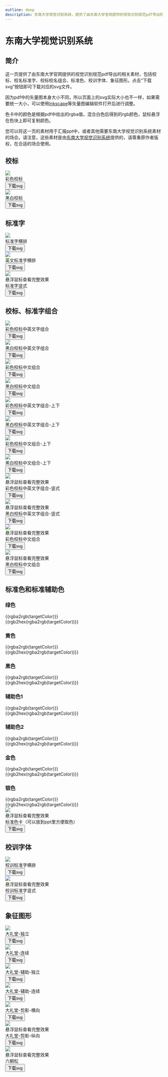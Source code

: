 ```yaml
---
outline: deep
description: 东南大学视觉识别系统，提供了由东南大学官网提供的视觉识别规范pdf导出的相关素材，包括校标、校名标准字、校标校名组合、标准色、校训字体、象征图形。
---
```


# 东南大学视觉识别系统

## 简介

这一页提供了由东南大学官网提供的视觉识别规范pdf导出的相关素材，包括校标、校名标准字、校标校名组合、标准色、校训字体、象征图形。点击“下载svg”按钮即可下载对应的svg文件。

因为pdf中的矢量图本身大小不同，所以页面上的svg实际大小也不一样，如果需要统一大小，可以使用[Inkscape](https://inkscape.org/)等矢量图编辑软件打开后进行调整。

色卡中的颜色是根据pdf中给出的rgba值，混合白色后得到的rgb颜色，鼠标悬浮在色块上即可复制颜色。

您可以将这一页的素材用于汇报ppt中，或者其他需要东南大学视觉识别系统素材的场合。请注意，这些素材是由[东南大学视觉识别系统](https://www.seu.edu.cn/bsxtwxw/main.htm)提供的，请尊重原作者版权，在合适的场合使用。

## 校标

<div :class="$style.StandardLogo">
  <div :class="$style.StandardLogoImg">
    <img src="./figures/seu-vis/standard-logo/东南大学彩色校标.svg"  />
    <div>彩色校标</div>
    <button @click="handleDownload">下载svg</button>
  </div>
  <div :class="$style.StandardLogoImg">
    <img src="./figures/seu-vis/standard-logo/东南大学黑白校标.svg"  />
    <div>黑白校标</div>
    <button @click="handleDownload">下载svg</button>
  </div>
</div>

## 标准字

<div :class="$style.StandardFont">
  <div :class="$style.StandardFontImg">
    <img src="./figures/seu-vis/standard-font/东南大学标准字-横排.svg"  />
    <div>标准字横排</div>
    <button @click="handleDownload">下载svg</button>
  </div>
  <div :class="$style.StandardFontImg">
    <img src="./figures/seu-vis/standard-font/东南大学英文标准字-横排.svg"  />
    <div>英文标准字横排</div>
    <button @click="handleDownload">下载svg</button>
  </div>
  <div :class="[$style.StandardFontImg]">
    <div :class="$style.HoverHidden">
      <img src="./figures/seu-vis/standard-font/东南大学标准字-竖排.svg"  />
      <div :class="$style.Mask">
        悬浮鼠标查看完整效果
      </div>
    </div>
    <div>标准字竖式</div>
    <button @click="handleDownload">下载svg</button>
  </div>
</div>

## 校标、标准字组合

<div :class="$style.StandardComb">
  <div :class="$style.StandardCombImg">
    <img src="./figures/seu-vis/standard-combination/东南大学彩色中英文字校标组合-左右.svg"  />
    <div>彩色校标中英文字组合</div>
    <button @click="handleDownload">下载svg</button>
  </div>
  <div :class="$style.StandardCombImg">
    <img src="./figures/seu-vis/standard-combination/东南大学黑白中英文字校标组合-左右.svg"  />
    <div>黑白校标中英文字组合</div>
    <button @click="handleDownload">下载svg</button>
  </div>
</div>

<div :class="$style.StandardComb">
  <div :class="$style.StandardCombImg">
    <img src="./figures/seu-vis/standard-combination/东南大学彩色中文校标组合-左右.svg"  />
    <div>彩色校标中文组合</div>
    <button @click="handleDownload">下载svg</button>
  </div>
  <div :class="$style.StandardCombImg">
    <img src="./figures/seu-vis/standard-combination/东南大学黑白中文校标组合-左右.svg"  />
    <div>黑白校标中文组合</div>
    <button @click="handleDownload">下载svg</button>
  </div>
</div>

<div :class="$style.StandardComb">
  <div :class="$style.StandardCombImg">
    <img src="./figures/seu-vis/standard-combination/东南大学彩色中英文字校标组合-上下.svg"  />
    <div>彩色校标中英文字组合-上下</div>
    <button @click="handleDownload">下载svg</button>
  </div>
  <div :class="$style.StandardCombImg">
    <img src="./figures/seu-vis/standard-combination/东南大学黑白中英文字校标组合-上下.svg"  />
    <div>黑白校标中英文字组合-上下</div>
    <button @click="handleDownload">下载svg</button>
  </div>
</div>

<div :class="$style.StandardComb">
  <div :class="$style.StandardCombImg">
    <img src="./figures/seu-vis/standard-combination/东南大学彩色中文字校标组合-上下.svg"  />
    <div>彩色校标中文组合-上下</div>
    <button @click="handleDownload">下载svg</button>
  </div>
  <div :class="$style.StandardCombImg">
    <img src="./figures/seu-vis/standard-combination/东南大学黑白中文字校标组合-上下.svg"  />
    <div>黑白校标中文组合-上下</div>
    <button @click="handleDownload">下载svg</button>
  </div>
</div>

<div :class="$style.StandardComb">
  <div :class="$style.StandardCombImg">
    <div :class="$style.HoverHidden">
      <img src="./figures/seu-vis/standard-combination/东南大学彩色中文校标组合-竖排.svg"  />
      <div :class="$style.Mask">
        悬浮鼠标查看完整效果
      </div>
    </div>
    <div>彩色校标中英文字组合-竖式</div>
    <button @click="handleDownload">下载svg</button>
  </div>
  <div :class="$style.StandardCombImg">
    <div :class="$style.HoverHidden">
      <img src="./figures/seu-vis/standard-combination/东南大学黑白中文校标组合-竖排.svg"  />
      <div :class="$style.Mask">
        悬浮鼠标查看完整效果
      </div>
    </div>
    <div>黑白校标中英文字组合-竖式</div>
    <button @click="handleDownload">下载svg</button>
  </div>
</div>

<div :class="$style.StandardComb">
  <div :class="$style.StandardCombImg">
    <div :class="$style.HoverHidden">
      <img src="./figures/seu-vis/standard-combination/东南大学彩色中英文字校标组合-竖排.svg"  />
      <div :class="$style.Mask">
        悬浮鼠标查看完整效果
      </div>
    </div>
    <div>彩色校标中文组合</div>
    <button @click="handleDownload">下载svg</button>
  </div>
  <div :class="$style.StandardCombImg">
    <div :class="$style.HoverHidden">
      <img src="./figures/seu-vis/standard-combination/东南大学黑白中英文字校标组合-竖排.svg"  />
      <div :class="$style.Mask">
        悬浮鼠标查看完整效果
      </div>
    </div>
    <div>黑白校标中文组合</div>
    <button @click="handleDownload">下载svg</button>
  </div>
</div>

## 标准色和标准辅助色

### 绿色

<div :class="$style.ColorSpec">
  <div :class="$style.ColorBar">
    <div v-for="(alpha, idx) in [$style.A100, $style.A80, $style.A50, $style.A20]" :class="[alpha, $style.ColorBlock, $style.Green]" @mouseenter="handleHover">
      <div :class="$style.TargetColor">
        {{rgba2rgb(targetColor)}}
      </div>
      <div :class="$style.TargetColor">
        {{rgb2hex(rgba2rgb(targetColor))}}
      </div>
    </div>
  </div>
</div>

### 黄色

<div :class="$style.ColorSpec">
  <div :class="$style.ColorBar">
    <div v-for="(alpha, idx) in [$style.A100, $style.A80, $style.A50, $style.A20]" :class="[alpha, $style.ColorBlock, $style.Yellow]" @mouseenter="handleHover">
      <div :class="$style.TargetColor">
        {{rgba2rgb(targetColor)}}
      </div>
      <div :class="$style.TargetColor">
        {{rgb2hex(rgba2rgb(targetColor))}}
      </div>
    </div>
  </div>
</div>

### 黑色

<div :class="$style.ColorSpec">
  <div :class="$style.ColorBar">
    <div v-for="(alpha, idx) in [$style.A100, $style.A80, $style.A50, $style.A20]" :class="[alpha, $style.ColorBlock, $style.Black]" @mouseenter="handleHover">
      <div :class="$style.TargetColor">
        {{rgba2rgb(targetColor)}}
      </div>
      <div :class="$style.TargetColor">
        {{rgb2hex(rgba2rgb(targetColor))}}
      </div>
    </div>
  </div>
</div>

### 辅助色1

<div :class="$style.ColorSpec">
  <div :class="$style.ColorBar">
    <div v-for="(alpha, idx) in [$style.A100, $style.A80, $style.A50, $style.A20]" :class="[alpha, $style.ColorBlock, $style.Assist1]" @mouseenter="handleHover">
      <div :class="$style.TargetColor">
        {{rgba2rgb(targetColor)}}
      </div>
      <div :class="$style.TargetColor">
        {{rgb2hex(rgba2rgb(targetColor))}}
      </div>
    </div>
  </div>
</div>

### 辅助色2

<div :class="$style.ColorSpec">
  <div :class="$style.ColorBar">
    <div v-for="(alpha, idx) in [$style.A100, $style.A80, $style.A50, $style.A20]" :class="[alpha, $style.ColorBlock, $style.Assist2]" @mouseenter="handleHover">
      <div :class="$style.TargetColor">
        {{rgba2rgb(targetColor)}}
      </div>
      <div :class="$style.TargetColor">
        {{rgb2hex(rgba2rgb(targetColor))}}
      </div>
    </div>
  </div>
</div>

### 金色

<div :class="$style.ColorSpec">
  <div :class="$style.ColorBar">
    <div v-for="(alpha, idx) in [$style.A100, $style.A80, $style.A50, $style.A20]" :class="[alpha, $style.ColorBlock, $style.Gold]" @mouseenter="handleHover">
      <div :class="$style.TargetColor">
        {{rgba2rgb(targetColor)}}
      </div>
      <div :class="$style.TargetColor">
        {{rgb2hex(rgba2rgb(targetColor))}}
      </div>
    </div>
  </div>
</div>

### 银色

<div :class="$style.ColorSpec">
  <div :class="$style.ColorBar">
    <div v-for="(alpha, idx) in [$style.A100, $style.A80, $style.A50, $style.A20]" :class="[alpha, $style.ColorBlock, $style.Silver]" @mouseenter="handleHover">
      <div :class="$style.TargetColor">
        {{rgba2rgb(targetColor)}}
      </div>
      <div :class="$style.TargetColor">
        {{rgb2hex(rgba2rgb(targetColor))}}
      </div>
    </div>
  </div>
</div>

<div :class="$style.StandardMotto">
  <div :class="[$style.StandardMottoImg]">
    <div :class="$style.HoverHidden">
      <img src="./figures/seu-vis/color-specification/标准色卡.svg"  />
      <div :class="$style.Mask">
        悬浮鼠标查看完整效果
      </div>
    </div>
    <div>标准色卡（可以放到ppt里方便取色）</div>
    <button @click="handleDownload">下载svg</button>
  </div>
</div>

## 校训字体

<div :class="$style.StandardMotto">
  <div :class="$style.StandardMottoImg">
    <img src="./figures/seu-vis/university-motto/校训横排.svg"  />
    <div>校训标准字横排</div>
    <button @click="handleDownload">下载svg</button>
  </div>

  <div :class="[$style.StandardMottoImg]">
    <div :class="$style.HoverHidden">
      <img src="./figures/seu-vis/university-motto/校训竖排.svg"  />
      <div :class="$style.Mask">
        悬浮鼠标查看完整效果
      </div>
    </div>
    <div>校训标准字竖式</div>
    <button @click="handleDownload">下载svg</button>
  </div>
</div>

## 象征图形

<div :class="$style.StandardMotto">
  <div :class="$style.StandardMottoImg">
    <img src="./figures/seu-vis/symbolic-graphics/大礼堂-独立.svg"  />
    <div>大礼堂-独立</div>
    <button @click="handleDownload">下载svg</button>
  </div>
  <div :class="$style.StandardMottoImg">
    <img src="./figures/seu-vis/symbolic-graphics/大礼堂-连续.svg"  />
    <div>大礼堂-连续</div>
    <button @click="handleDownload">下载svg</button>
  </div>
  <div :class="$style.StandardMottoImg">
    <img src="./figures/seu-vis/symbolic-graphics/大礼堂-辅助-独立.svg"  />
    <div>大礼堂-辅助-独立</div>
    <button @click="handleDownload">下载svg</button>
  </div>
  <div :class="$style.StandardMottoImg">
    <img src="./figures/seu-vis/symbolic-graphics/大礼堂-辅助-连续.svg"  />
    <div>大礼堂-辅助-连续</div>
    <button @click="handleDownload">下载svg</button>
  </div>
  <div :class="$style.StandardMottoImg">
    <img src="./figures/seu-vis/symbolic-graphics/大礼堂-剪影-横向.svg"  />
    <div>大礼堂-剪影-横向</div>
    <button @click="handleDownload">下载svg</button>
  </div>
  <div :class="[$style.StandardMottoImg]">
    <div :class="$style.HoverHidden">
      <img src="./figures/seu-vis/symbolic-graphics/大礼堂-剪影-纵向.svg"  />
      <div :class="$style.Mask">
        悬浮鼠标查看完整效果
      </div>
    </div>
    <div>大礼堂-剪影-纵向</div>
    <button @click="handleDownload">下载svg</button>
  </div>
  <div :class="[$style.StandardMottoImg]">
    <div :class="$style.HoverHidden">
      <img src="./figures/seu-vis/symbolic-graphics/六朝松.svg"  />
      <div :class="$style.Mask">
        悬浮鼠标查看完整效果
      </div>
    </div>
    <div>六朝松</div>
    <button @click="handleDownload">下载svg</button>
  </div>
</div>

<script setup>
  import { ref } from 'vue'
  const targetColor = ref('')
  function handleHover(e) {
    targetColor.value = getComputedStyle(e.target).backgroundColor
  }

  function rgba2rgb(rgba) {
    if (!rgba) return ''
    const [r, g, b, a] = rgba.match(/[\d.]+/g)
    if (a === undefined) return rgba
    const alpha = parseFloat(a)
    const white = 255
    const r_ = Math.round((1 - alpha) * white + alpha * parseFloat(r))
    const g_ = Math.round((1 - alpha) * white + alpha * parseFloat(g))
    const b_ = Math.round((1 - alpha) * white + alpha * parseFloat(b))
    return `rgb(${r_}, ${g_}, ${b_})`
  }

  function rgb2hex(rgb) {
    if (!rgb) return ''
    return `#${rgb.match(/\d+/g).map(v => parseInt(v).toString(16)).join('')}`
  }

  function handleDownload(e) {
    const parentNode = e.target.parentNode
    const a = document.createElement('a')
    a.href = parentNode.childNodes[0].src
    a.download = parentNode.childNodes[1].textContent + '.svg'
    a.click()
    window.clarity('event', 'download')
  }
</script>

<style module>
  .StandardLogo,
  .StandardComb {
    width: 100%;
    margin: 0 auto 20px;
    max-width: 480px;
  }

  .StandardLogo::before,
  .StandardLogo::after,
  .StandardFont::before,
  .StandardFont::after,
  .StandardMotto::before,
  .StandardMotto::after,
  .StandardComb::before,
  .StandardComb::after {
    content: " ";
    display: table;
    clear: both;
  }

  .StandardLogoImg,
  .StandardCombImg {
    float: left;
    width: 50%;
    padding: 0 1rem;
  }

  .StandardLogo img,
  .StandardComb img {
    width: 100%;
  }

  .StandardLogoImg div,
  .StandardFontImg div,
  .StandardCombImg div,
  .StandardMottoImg div {
    width: 100%;
    text-align: center;
    margin-top: 5px;
  }

  .StandardLogoImg button,
  .StandardFontImg button,
  .StandardCombImg button,
  .StandardMottoImg button {
    width: 100%;
    text-align: center;
    border-radius: 10px;
    background: #dee3de;
  }

  .StandardFont, .StandardMotto {
    width: 100%;
    margin: 0 auto;
    max-width: 480px;
  }

  .StandardFontImg, .StandardMottoImg {
    margin: auto 20px;
    margin-bottom: 20px;
  }

  .StandardFontImg img,
  .StandardMottoImg img {
    display: block;
    margin: 0 auto;
  }

  .HoverHidden {
    max-height: 150px;
    overflow: hidden;
    position: relative;
  }

  .HoverHidden:hover {
    max-height: unset;
  }

  .HoverHidden:hover .Mask {
    display: none;
  }

  .Mask {
    display: flex;
    align-items: center;
    justify-content: center;
    font-size: large;
    width: 100%;
    height: 100%;
    margin-top: 0 !important;
    position: absolute;
    top: 0;
    left: 0;
    background: rgba(255, 255, 255, 0.9);
  }

  .ColorSpec {
    --alpha: 1;
  }

  .A100 {
    --alpha: 1;
  }

  .A80 {
    --alpha: 0.8;
  }

  .A50 {
    --alpha: 0.5;
  }

  .A20 {
    --alpha: 0.2;
  }

  .Green {
    background-color: rgba(88, 117, 88, var(--alpha));
  }

  .Yellow {
    background-color: rgba(253, 208, 0, var(--alpha));
  }

  .Black {
    background-color: rgba(35, 24, 21, var(--alpha));
  }

  .Assist1 {
    background-color: rgba(246, 171, 0, var(--alpha));
  }

  .Assist2 {
    background-color: rgba(21, 30, 73, var(--alpha));
  }

  .Gold {
    background-color: rgba(173, 152, 110, var(--alpha));
  }

  .Silver {
    background-color: rgba(180, 183, 185, var(--alpha));
  }

  .ColorBlock {
    min-width: 60px;
    height: 60px;
    position: relative;
    float: left;
  }

  .ColorBlock .TargetColor {
    display: none;
  }

  .ColorBlock:hover .TargetColor {
    display: block;
    width: 100%;
    height: 50%;
    padding: 0 20px ;
    text-align: center;
    background: rgba(255, 255, 255, 0.5);
    user-select: all;
  }

  .ColorBar {
    margin-top: 10px;
  }

  .ColorBar::before, .ColorBar::after {
    display: table;
    content: " ";
    clear: both;
  }
</style>